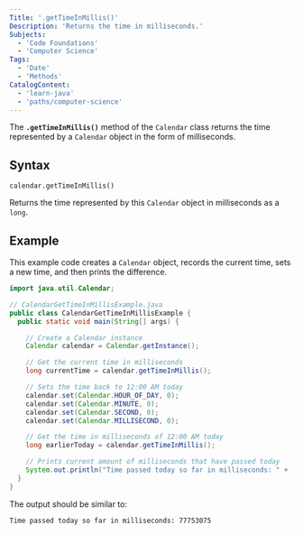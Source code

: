 ```yaml
---
Title: '.getTimeInMillis()'
Description: 'Returns the time in milliseconds.'
Subjects:
  - 'Code Foundations'
  - 'Computer Science'
Tags:
  - 'Date'
  - 'Methods'
CatalogContent:
  - 'learn-java'
  - 'paths/computer-science'
---
```


The **`.getTimeInMillis()`** method of the `Calendar` class returns the time represented by a `Calendar` object in the form of milliseconds.

## Syntax

```pseudo
calendar.getTimeInMillis()
```

Returns the time represented by this `Calendar` object in milliseconds as a `long`.

## Example

This example code creates a `Calendar` object, records the current time, sets a new time, and then prints the difference.

```java
import java.util.Calendar;

// CalendarGetTimeInMillisExample.java
public class CalendarGetTimeInMillisExample {
  public static void main(String[] args) {

    // Create a Calendar instance
    Calendar calendar = Calendar.getInstance();

    // Get the current time in milliseconds
    long currentTime = calendar.getTimeInMillis();

    // Sets the time back to 12:00 AM today
    calendar.set(Calendar.HOUR_OF_DAY, 0);
    calendar.set(Calendar.MINUTE, 0);
    calendar.set(Calendar.SECOND, 0);
    calendar.set(Calendar.MILLISECOND, 0);

    // Get the time in milliseconds of 12:00 AM today
    long earlierToday = calendar.getTimeInMillis();

    // Prints current amount of milliseconds that have passed today
    System.out.println("Time passed today so far in milliseconds: " + (currentTime - earlierToday));
  }
}
```

The output should be similar to:

```shell
Time passed today so far in milliseconds: 77753075
```
